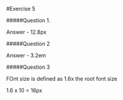 #Exercise 5

#####Question 1.

Answer - 12.8px

#####Question 2

Answer - 3.2em

#####Question 3

FOnt size is defined as 1.6x the root font size

1.6 x 10 = 16px
